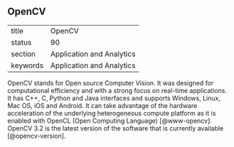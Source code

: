 ## OpenCV


|          |                           |
| -------- | ------------------------- |
| title    | OpenCV                    | 
| status   | 90                        |
| section  | Application and Analytics |
| keywords | Application and Analytics |



OpenCV stands for Open source Computer Vision. It was designed for
computational efficiency and with a strong focus on real-time
applications. It has C++, C, Python and Java interfaces and supports
Windows, Linux, Mac OS, iOS and Android. It can take advantage of the
hardware acceleration of the underlying heterogeneous compute platform
as it is enabled with OpenCL (Open Computing
Language) [@www-opencv]. OpenCV 3.2 is the latest version of the
software that is currently available [@opencv-version].

